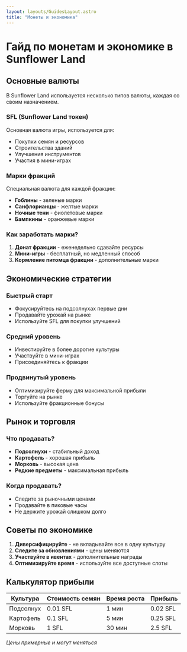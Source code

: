 ```yaml
---
layout: layouts/GuidesLayout.astro
title: "Монеты и экономика"
---
```


# Гайд по монетам и экономике в Sunflower Land

## Основные валюты

В Sunflower Land используется несколько типов валюты, каждая со своим назначением.

### SFL (Sunflower Land токен)
Основная валюта игры, используется для:
- Покупки семян и ресурсов
- Строительства зданий
- Улучшения инструментов
- Участия в мини-играх

### Марки фракций
Специальная валюта для каждой фракции:
- **Гоблины** - зеленые марки
- **Санфлорианцы** - желтые марки
- **Ночные тени** - фиолетовые марки
- **Бампкины** - оранжевые марки

### Как заработать марки?
1. **Донат фракции** - еженедельно сдавайте ресурсы
2. **Мини-игры** - бесплатный, но медленный способ
3. **Кормление питомца фракции** - дополнительные марки

## Экономические стратегии

### Быстрый старт
- Фокусируйтесь на подсолнухах первые дни
- Продавайте урожай на рынке
- Используйте SFL для покупки улучшений

### Средний уровень
- Инвестируйте в более дорогие культуры
- Участвуйте в мини-играх
- Присоединяйтесь к фракции

### Продвинутый уровень
- Оптимизируйте ферму для максимальной прибыли
- Торгуйте на рынке
- Используйте фракционные бонусы

## Рынок и торговля

### Что продавать?
- **Подсолнухи** - стабильный доход
- **Картофель** - хорошая прибыль
- **Морковь** - высокая цена
- **Редкие предметы** - максимальная прибыль

### Когда продавать?
- Следите за рыночными ценами
- Продавайте в пиковые часы
- Не держите урожай слишком долго

## Советы по экономике

1. **Диверсифицируйте** - не вкладывайте все в одну культуру
2. **Следите за обновлениями** - цены меняются
3. **Участвуйте в ивентах** - дополнительные награды
4. **Оптимизируйте время** - используйте все доступные слоты

## Калькулятор прибыли

| Культура | Стоимость семян | Время роста | Прибыль |
|----------|----------------|-------------|---------|
| Подсолнух | 0.01 SFL | 1 мин | 0.02 SFL |
| Картофель | 0.1 SFL | 5 мин | 0.25 SFL |
| Морковь | 1 SFL | 30 мин | 2.5 SFL |

*Цены примерные и могут меняться*